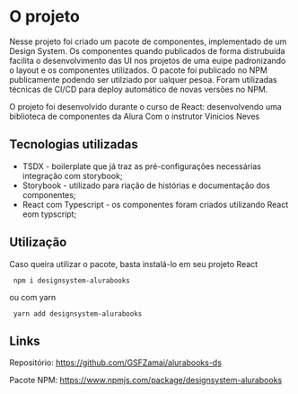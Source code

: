# O projeto

Nesse projeto foi criado um pacote de componentes, implementado de um Design System. 
Os componentes quando publicados de forma distrubuída facilita o desenvolvimento das UI nos projetos de uma euipe padronizando o layout e os componentes utilizados.
O pacote foi publicado no NPM publicamente podendo ser utilziado por ualquer pesoa.
Foram utilizadas técnicas de CI/CD para deploy automático de novas versões no NPM.

O projeto foi desenvolvido durante o curso de React: desenvolvendo uma biblioteca de componentes da Alura
Com o instrutor Vinicios Neves

## Tecnologias utilizadas

- TSDX - boilerplate  que já traz as pré-configurações necessárias integração com storybook;
- Storybook - utilizado para riação de histórias e documentação dos componentes;
- React com Typescript - os componentes foram criados utilizando React eom typscript;

## Utilização

Caso queira utilizar o pacote, basta instalá-lo em seu projeto React
```
 npm i designsystem-alurabooks
```
ou com yarn
```
 yarn add designsystem-alurabooks
```

## Links

Repositório:
https://github.com/GSFZamai/alurabooks-ds

Pacote NPM:
https://www.npmjs.com/package/designsystem-alurabooks
